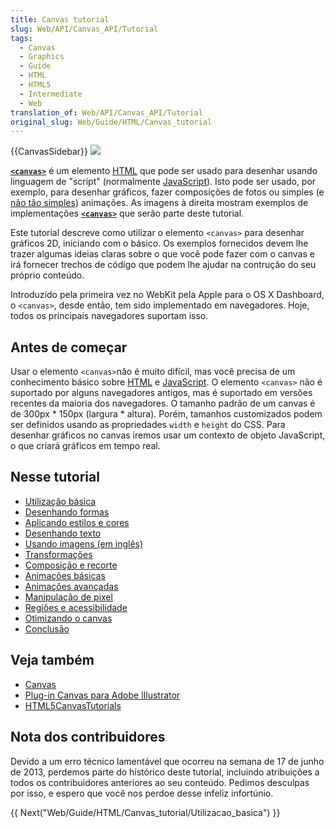 ```yaml
---
title: Canvas tutorial
slug: Web/API/Canvas_API/Tutorial
tags:
  - Canvas
  - Graphics
  - Guide
  - HTML
  - HTML5
  - Intermediate
  - Web
translation_of: Web/API/Canvas_API/Tutorial
original_slug: Web/Guide/HTML/Canvas_tutorial
---
```

{{CanvasSidebar}} [![](https://mdn.mozillademos.org/files/257/Canvas_tut_examples.jpg)](/pt-BR/docs/Web/HTML/Canvas)

[**`<canvas>`**](/pt-BR/docs/HTML/Canvas) é um elemento [HTML](/pt-BR/docs/HTML) que pode ser usado para desenhar usando linguagem de "script" (normalmente [JavaScript](/pt-BR/docs/JavaScript)). Isto pode ser usado, por exemplo, para desenhar gráficos, fazer composições de fotos ou simples (e [não tão simples](/pt-BR/docs/HTML/Canvas/A_Basic_RayCaster)) animações. As imagens à direita mostram exemplos de implementações **[`<canvas>`](/en-US/docs/HTML/Canvas)** que serão parte deste tutorial.

Este tutorial descreve como utilizar o elemento `<canvas>` para desenhar gráficos 2D, iniciando com o básico. Os exemplos fornecidos devem lhe trazer algumas ideias claras sobre o que você pode fazer com o canvas e irá fornecer trechos de código que podem lhe ajudar na contrução do seu próprio conteúdo.

Introduzido pela primeira vez no WebKit pela Apple para o OS X Dashboard, o `<canvas>`, desde então, tem sido implementado em navegadores. Hoje, todos os principais navegadores suportam isso.

## Antes de começar

Usar o elemento `<canvas>`não é muito difícil, mas você precisa de um conhecimento básico sobre [HTML](/pt-BR/docs/HTML) e [JavaScript](/pt-BR/docs/JavaScript). O elemento `<canvas>` não é suportado por alguns navegadores antigos, mas é suportado em versões recentes da maioria dos navegadores. O tamanho padrão de um canvas é de 300px \* 150px (largura \* altura). Porém, tamanhos customizados podem ser definidos usando as propriedades `width` e `height` do CSS. Para desenhar gráficos no canvas iremos usar um contexto de objeto JavaScript, o que criará gráficos em tempo real.

## Nesse tutorial

- [Utilização básica](/pt-BR/docs/Web/Guide/HTML/Canvas_tutorial/Utilizacao_basica)
- [Desenhando formas](/pt-BR/docs/Web/Guide/HTML/Canvas_tutorial/Drawing_shapes)
- [Aplicando estilos e cores](/pt-BR/docs/Web/Guide/HTML/Canvas_tutorial/Applying_styles_and_colors)
- [Desenhando texto](/pt-BR/docs/Web/Guide/HTML/Canvas_tutorial/Drawing_text)
- [Usando imagens (em inglês)](/pt-BR/docs/Web/Guide/HTML/Canvas_tutorial/Using_images)
- [Transformações](/pt-BR/docs/Web/Guide/HTML/Canvas_tutorial/Transformations)
- [Composição e recorte](/pt-BR/docs/Web/Guide/HTML/Canvas_tutorial/Compositing)
- [Animações básicas](/pt-BR/docs/Web/Guide/HTML/Canvas_tutorial/Basic_animations)
- [Animações avançadas](/pt-BR/docs/Web/API/Canvas_API/Tutorial/Advanced_animations)
- [Manipulação de pixel](/pt-BR/docs/Web/API/Canvas_API/Tutorial/Pixel_manipulation_with_canvas)
- [Regiões e acessibilidade](/pt-BR/docs/Web/API/Canvas_API/Tutorial/Hit_regions_and_accessibility)
- [Otimizando o canvas](/pt-BR/docs/Web/Guide/HTML/Canvas_tutorial/Optimizing_canvas)
- [Conclusão](/pt-BR/docs/Web/API/Canvas_API/Tutorial/Finale)

## Veja também

- [Canvas](/pt-BR/docs/Web/HTML/Canvas)
- [Plug-in Canvas para Adobe Illustrator](https://visitmix.com/labs/ai2canvas/)
- [HTML5CanvasTutorials](https://www.html5canvastutorials.com/)[](https://davidwalsh.name/convert-canvas-image)

## Nota dos contribuidores

Devido a um erro técnico lamentável que ocorreu na semana de 17 de junho de 2013, perdemos parte do histórico deste tutorial, incluindo atribuições a todos os contribuidores anteriores ao seu conteúdo. Pedimos desculpas por isso, e espero que você nos perdoe desse infeliz infortúnio.

{{ Next("Web/Guide/HTML/Canvas_tutorial/Utilizacao_basica") }}
